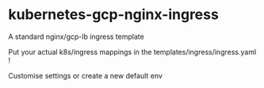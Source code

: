 # kubernetes-gcp-nginx-ingress

A standard nginx/gcp-lb ingress template

Put your actual k8s/ingress mappings in the templates/ingress/ingress.yaml !

Customise settings or create a new default env
